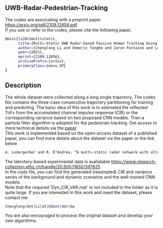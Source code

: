 ## UWB-Radar-Pedestrian-Tracking 
The codes are assoicating with a preprint paper https://arxiv.org/pdf/2109.12856.pdf  
If you use or refer to the codes, please cite the following paper,  
```bash
@misc{li2021multistatic,  
      title={Multi-Static UWB Radar-based Passive Human Tracking Using COTS Devices},   
      author={Chenglong Li and Emmeric Tanghe and Jaron Fontaine and Luc Martens and Jac Romme and Gaurav Singh and Eli De Poorter and Wout Joseph},  
      year={2021},  
      eprint={2109.12856},  
      archivePrefix={arXiv},  
      primaryClass={eess.SP}  
} 
```
## Description
The whole dataset were collected along a long single trajectory. The codes file contains the three-case consecutive trajectory partitioning for training and predicting. The baisc idea of this work is to estimated the reflected ToFs from the accumulated channel impulse response (CIR) or the corresponding variance based on two proposed CNN models. Then a particle filter algorithm is adopted for the pedestrian tracking. Get access to more technical details via the [paper](https://arxiv.org/pdf/2109.12856.pdf).  
This work is implemented based on the open-access dataset of a published paper, you can find more details about the dataset via the paper or the link below  

```bash
A. Ledergerber and R. D’Andrea, “A multi-static radar network with ultra-wideband radio-equipped devices,” Sensors, vol. 20, no. 6, pp. 1–20, Mar 2020  
```

The labrotory-based experimental data is avalialable
https://www.research-collection.ethz.ch/handle/20.500.11850/397625  
In the code file, you can find the generated (resampled) CIR and variance series of the background and dynamic scenarios and the well-trained CNN models.  
Note that the required 'Dyn_CIR_VAR.mat' is not included in the folder as it is quite large. If you are interested in this work and need the dataset, please contact me  

```bash
Chenglong[dot]Li[at]UGent[dot]be  
```

You are also encouraged to process the original dataset and develop your own algorithms.

 
